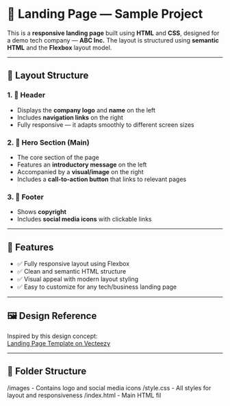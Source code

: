 # 🚀 Landing Page — Sample Project

This is a **responsive landing page** built using **HTML** and **CSS**, designed for a demo tech company — **ABC Inc.** The layout is structured using **semantic HTML** and the **Flexbox** layout model.

---

## 📐 Layout Structure

### 1. 🧭 Header  
- Displays the **company logo** and **name** on the left  
- Includes **navigation links** on the right  
- Fully responsive — it adapts smoothly to different screen sizes

### 2. 🌟 Hero Section (Main)  
- The core section of the page  
- Features an **introductory message** on the left  
- Accompanied by a **visual/image** on the right  
- Includes a **call-to-action button** that links to relevant pages

### 3. 🔻 Footer  
- Shows **copyright**
- Includes **social media icons** with clickable links

---

## 📱 Features
- ✅ Fully responsive layout using Flexbox
- ✅ Clean and semantic HTML structure
- ✅ Visual appeal with modern layout styling
- ✅ Easy to customize for any tech/business landing page

---

## 🖼️ Design Reference

Inspired by this design concept:  
[Landing Page Template on Vecteezy](https://static.vecteezy.com/system/resources/previews/002/038/765/original/landing-page-template-of-social-media-marketing-modern-flat-design-concept-of-web-page-design-vector.jpg)

---

## 📁 Folder Structure
/images - Contains logo and social media icons
/style.css - All styles for layout and responsiveness
/index.html - Main HTML fil

